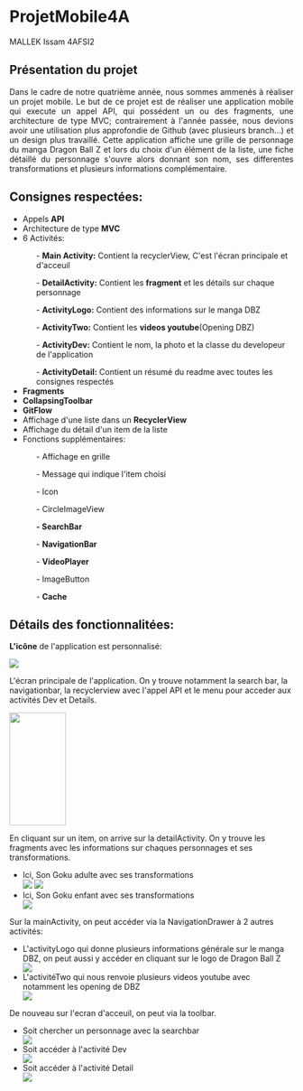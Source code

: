 # ProjetMobile4A

MALLEK Issam 4AFSI2

<H2>Présentation du projet</H2>
<div align="justify">
Dans le cadre de notre quatrième année, nous sommes ammenés à réaliser un projet mobile. Le but de ce projet est de réaliser une application mobile qui execute un appel API, qui possédent un ou des fragments, une architecture de type MVC; contrairement à l'année passée, nous devions avoir une utilisation plus approfondie de Github (avec plusieurs branch...) et un design plus travaillé.
Cette application affiche une grille de personnage du manga Dragon Ball Z et lors du choix d'un élément de la liste, une fiche détaillé du personnage s'ouvre alors donnant son nom, ses differentes transformations et plusieurs informations complémentaire.</div>

<H2>Consignes respectées:</H2>
<ul>
    <li>Appels <strong>API</strong></li>
    <li>Architecture de type <strong>MVC</strong></li>
    <li>6 Activités:</li> 
    <ol>- <strong>Main Activity:</strong> Contient la recyclerView, C'est l'écran principale et d'acceuil</ol>
            <ol>- <strong>DetailActivity:</strong> Contient les <strong>fragment</strong> et les détails sur chaque personnage</ol>
            <ol>- <strong>ActivityLogo:</strong> Contient des informations sur le manga DBZ</ol>
            <ol>- <strong>ActivityTwo:</strong> Contient les <strong>videos youtube</strong>(Opening DBZ)</ol>
            <ol>- <strong>ActivityDev:</strong> Contient le nom, la photo et la classe du developeur de l'application</ol>
            <ol>- <strong>ActivityDetail:</strong> Contient un résumé du readme avec toutes les consignes respectés</ol>
    <li><strong>Fragments</strong></li>
    <li><strong>CollapsingToolbar</strong></li>
    <li><strong>GitFlow</strong></li>
    <li>Affichage d'une liste dans un <strong>RecyclerView</strong></li>
    <li>Affichage du détail d'un item de la liste</li>
    <li>Fonctions supplémentaires:</li>
    <ol>- Affichage en grille</ol>
        <ol>- Message qui indique l'item choisi</ol>
        <ol>- Icon</ol>
        <ol>- CircleImageView</ol>
        <ol><strong>- SearchBar</strong></ol>
        <ol>- <strong>NavigationBar</strong></ol>
        <ol>- <strong>VideoPlayer</strong></ol>
        <ol>- ImageButton</ol>
            <ol>- <strong>Cache</strong></ol>
</ul>        
<H2>Détails des fonctionnalitées:</H2>


<strong>L'icône</strong> de l'application est personnalisé:

<img src=https://github.com/IssamMlk/ProjetMobile4A/blob/master/Images/icon.jpg>

L'écran principale de l'application. On y trouve notamment la search bar, la navigationbar, la recyclerview avec l'appel API et le menu pour acceder aux activités Dev et Details.

<img src=https://github.com/IssamMlk/ProjetMobile4A/blob/master/Images/main.jpg height="200" width="100">

En cliquant sur un item, on arrive sur la detailActivity. On y trouve les fragments avec les informations sur chaques personnages et ses transformations.

<ul>
    <li>Ici, Son Goku adulte avec ses transformations</li>
    <img src=https://github.com/IssamMlk/ProjetMobile4A/blob/master/Images/detail_goku1.jpg>
    <img src=https://github.com/IssamMlk/ProjetMobile4A/blob/master/Images/detail_goku2.jpg>
    <li>Ici, Son Goku enfant avec ses transformations</li>
    <img src=https://github.com/IssamMlk/ProjetMobile4A/blob/master/Images/gokupetit.jpg>
</ul>

Sur la mainActivity, on peut accéder via la NavigationDrawer à 2 autres activités:
<ul>
    <li>L'activityLogo qui donne plusieurs informations générale sur le manga DBZ, on peut aussi y accéder en cliquant sur le logo de Dragon Ball Z</li>
    <img src=https://github.com/IssamMlk/ProjetMobile4A/blob/master/Images/story.jpg>
    <li>L'activitéTwo qui nous renvoie plusieurs videos youtube avec notamment les opening de DBZ</li>
    <img src=https://github.com/IssamMlk/ProjetMobile4A/blob/master/Images/video.jpg>
</ul>    


De nouveau sur l'ecran d'acceuil, on peut via la toolbar. 
<ul>
    <li>Soit chercher un personnage avec la searchbar</li>
    <img src=https://github.com/IssamMlk/ProjetMobile4A/blob/master/Images/search.jpg>
    <li>Soit accéder à l'activité Dev</li>
    <img src=https://github.com/IssamMlk/ProjetMobile4A/blob/master/Images/dev.jpg>
    <li>Soit accéder à l'activité Detail</li>
    <img src=https://github.com/IssamMlk/ProjetMobile4A/blob/master/Images/menu_dev_detail.jpg>
</ul>



   
        
    
